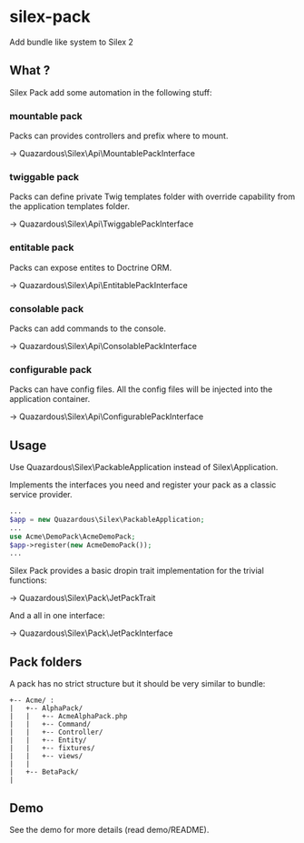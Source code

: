# silex-pack
Add bundle like system to Silex 2

## What ?

Silex Pack add some automation in the following stuff:

### mountable pack

Packs can provides controllers and prefix where to mount.

-> Quazardous\Silex\Api\MountablePackInterface

### twiggable pack

Packs can define private Twig templates folder with override capability from the application templates folder.

-> Quazardous\Silex\Api\TwiggablePackInterface

### entitable pack

Packs can expose entites to Doctrine ORM.

-> Quazardous\Silex\Api\EntitablePackInterface

### consolable pack

Packs can add commands to the console.

-> Quazardous\Silex\Api\ConsolablePackInterface

### configurable pack

Packs can have config files. All the config files will be injected into the application container.

-> Quazardous\Silex\Api\ConfigurablePackInterface

## Usage

Use Quazardous\Silex\PackableApplication instead of Silex\Application.

Implements the interfaces you need and register your pack as a classic service provider.

```php
...
$app = new Quazardous\Silex\PackableApplication;
...
use Acme\DemoPack\AcmeDemoPack;
$app->register(new AcmeDemoPack());
...
```

Silex Pack provides a basic dropin trait implementation for the trivial functions:

-> Quazardous\Silex\Pack\JetPackTrait

And a all in one interface:

-> Quazardous\Silex\Pack\JetPackInterface

## Pack folders

A pack has no strict structure but it should be very similar to bundle:

```
+-- Acme/ :
|   +-- AlphaPack/
|   |   +-- AcmeAlphaPack.php
|   |   +-- Command/
|   |   +-- Controller/
|   |   +-- Entity/
|   |   +-- fixtures/
|   |   +-- views/
|   |
|   +-- BetaPack/
|
```

## Demo

See the demo for more details (read demo/README).
